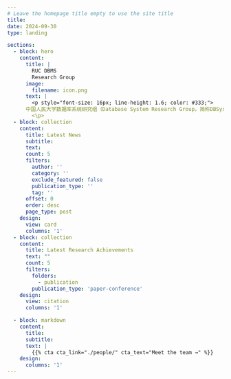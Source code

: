 ```yaml
---
# Leave the homepage title empty to use the site title
title:
date: 2024-09-30
type: landing

sections:
  - block: hero
    content:
      title: |
        RUC DBMS
        Research Group
      image:
        filename: icon.png
      text: |
        <p style="font-size: 16px; line-height: 1.6; color: #333;">
      中国人民大学数据库系统研究组（Database System Research Group，简称DBSys）是由卢卫教授领导的研究与工程兼备的研究组，是数据工程与知识工程教育部重点实验室（DEKE，主任为杜小勇教授）的重要组成部分，隶属于中国人民大学信息学院计算机系。DBSys实验室以实际应用需求为牵引，聚焦数据库系统（包括云原生数据库、分布式数据库、智能数据库、图数据库等）关键技术研究与学术前沿技术创新；探索各类数据库原型系统研制，将创新技术集成到原型系统中，并进行系统开源；与数据库头部企业开展产学研用多方合作，将创新技术集成到企业的真实系统中进行成果验证，取得了一系列重要研究成果。
        <\p>
  - block: collection
    content:
      title: Latest News
      subtitle:
      text:
      count: 5
      filters:
        author: ''
        category: ''
        exclude_featured: false
        publication_type: ''
        tag: ''
      offset: 0
      order: desc
      page_type: post
    design:
      view: card
      columns: '1'
  - block: collection
    content:
      title: Latest Research Achievements
      text: ""
      count: 5
      filters:
        folders:
          - publication
        publication_type: 'paper-conference'
    design:
      view: citation
      columns: '1'

  - block: markdown
    content:
      title:
      subtitle:
      text: |
        {{% cta cta_link="./people/" cta_text="Meet the team →" %}}
    design:
      columns: '1'
---
```

